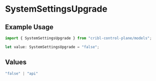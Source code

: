 # SystemSettingsUpgrade

## Example Usage

```typescript
import { SystemSettingsUpgrade } from "cribl-control-plane/models";

let value: SystemSettingsUpgrade = "false";
```

## Values

```typescript
"false" | "api"
```